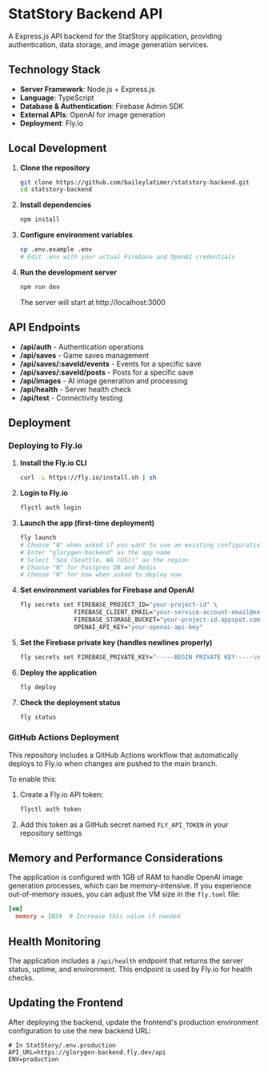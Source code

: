 # StatStory Backend API

A Express.js API backend for the StatStory application, providing authentication, data storage, and image generation services.

## Technology Stack

- **Server Framework**: Node.js + Express.js
- **Language**: TypeScript
- **Database & Authentication**: Firebase Admin SDK
- **External APIs**: OpenAI for image generation
- **Deployment**: Fly.io

## Local Development

1. **Clone the repository**
   ```bash
   git clone https://github.com/baileylatimer/statstory-backend.git
   cd statstory-backend
   ```

2. **Install dependencies**
   ```bash
   npm install
   ```

3. **Configure environment variables**
   ```bash
   cp .env.example .env
   # Edit .env with your actual Firebase and OpenAI credentials
   ```

4. **Run the development server**
   ```bash
   npm run dev
   ```

   The server will start at http://localhost:3000

## API Endpoints

- **/api/auth** - Authentication operations
- **/api/saves** - Game saves management
- **/api/saves/:saveId/events** - Events for a specific save
- **/api/saves/:saveId/posts** - Posts for a specific save
- **/api/images** - AI image generation and processing
- **/api/health** - Server health check
- **/api/test** - Connectivity testing

## Deployment

### Deploying to Fly.io

1. **Install the Fly.io CLI**
   ```bash
   curl -L https://fly.io/install.sh | sh
   ```

2. **Login to Fly.io**
   ```bash
   flyctl auth login
   ```

3. **Launch the app (first-time deployment)**
   ```bash
   fly launch
   # Choose "N" when asked if you want to use an existing configuration
   # Enter "glorygen-backend" as the app name
   # Select "Sea (Seattle, WA (US))" as the region
   # Choose "N" for Postgres DB and Redis
   # Choose "N" for now when asked to deploy now
   ```

4. **Set environment variables for Firebase and OpenAI**
   ```bash
   fly secrets set FIREBASE_PROJECT_ID="your-project-id" \
                  FIREBASE_CLIENT_EMAIL="your-service-account-email@example.com" \
                  FIREBASE_STORAGE_BUCKET="your-project-id.appspot.com" \
                  OPENAI_API_KEY="your-openai-api-key"
   ```

5. **Set the Firebase private key (handles newlines properly)**
   ```bash
   fly secrets set FIREBASE_PRIVATE_KEY="-----BEGIN PRIVATE KEY-----\nYour key content with \n for newlines\n-----END PRIVATE KEY-----\n"
   ```

6. **Deploy the application**
   ```bash
   fly deploy
   ```

7. **Check the deployment status**
   ```bash
   fly status
   ```

### GitHub Actions Deployment

This repository includes a GitHub Actions workflow that automatically deploys to Fly.io when changes are pushed to the main branch.

To enable this:

1. Create a Fly.io API token:
   ```bash
   flyctl auth token
   ```

2. Add this token as a GitHub secret named `FLY_API_TOKEN` in your repository settings

## Memory and Performance Considerations

The application is configured with 1GB of RAM to handle OpenAI image generation processes, which can be memory-intensive. If you experience out-of-memory issues, you can adjust the VM size in the `fly.toml` file:

```toml
[vm]
  memory = 1024  # Increase this value if needed
```

## Health Monitoring

The application includes a `/api/health` endpoint that returns the server status, uptime, and environment. This endpoint is used by Fly.io for health checks.

## Updating the Frontend

After deploying the backend, update the frontend's production environment configuration to use the new backend URL:

```
# In StatStory/.env.production
API_URL=https://glorygen-backend.fly.dev/api
ENV=production
```
